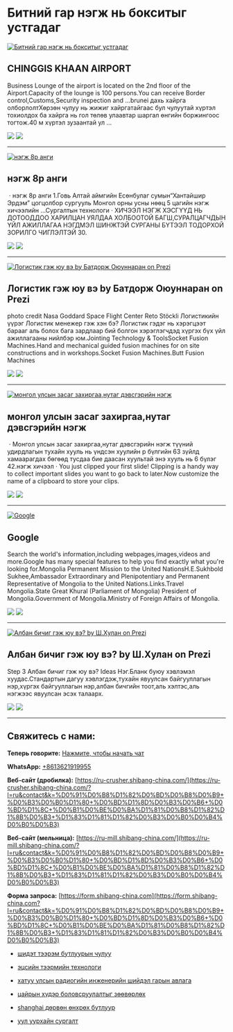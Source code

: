 # Битний гар нэгж нь бокситыг устгадаг

<a href="https://swt.shibang-china.com/?l=ru&img&k=%D0%91%D0%B8%D1%82%D0%BD%D0%B8%D0%B9+%D0%B3%D0%B0%D1%80+%D0%BD%D1%8D%D0%B3%D0%B6+%D0%BD%D1%8C+%D0%B1%D0%BE%D0%BA%D1%81%D0%B8%D1%82%D1%8B%D0%B3+%D1%83%D1%81%D1%82%D0%B3%D0%B0%D0%B4%D0%B0%D0%B3" target="_blank">![Битний гар нэгж нь бокситыг устгадаг](http://static.shibang-china.com/all-800x300/311.jpg)</a>

## CHINGGIS KHAAN AIRPORT
Business Lounge of the airport is located on the 2nd floor of the Airport.Capacity of the lounge is 100 persons.You can receive Border control,Customs,Security inspection and …brunei дахь хайрга олборлолтХөрзөн чулуу нь жижиг хайргатайгаас бул чулуутай хүртэл тохиолдох ба хайрга нь гол төлөв улаавтар шаргал өнгийн боржингоос тогтож.40 м хүртэл зузаантай ул …


<a href="https://whatsapp.shibangsoft.com/WhatsApp.php" target="_blank" title="WhatsApp">![](http://static.shibang-china.com/icon/whatsapp.png)</a> <a href="https://swt.shibang-china.com/?l=ru&icon&k=%D0%91%D0%B8%D1%82%D0%BD%D0%B8%D0%B9+%D0%B3%D0%B0%D1%80+%D0%BD%D1%8D%D0%B3%D0%B6+%D0%BD%D1%8C+%D0%B1%D0%BE%D0%BA%D1%81%D0%B8%D1%82%D1%8B%D0%B3+%D1%83%D1%81%D1%82%D0%B3%D0%B0%D0%B4%D0%B0%D0%B3" target="_blank">![](http://static.shibang-china.com/icon/chat-ru.png)</a>

---

<a href="https://swt.shibang-china.com/?l=ru&img&k=%D0%91%D0%B8%D1%82%D0%BD%D0%B8%D0%B9+%D0%B3%D0%B0%D1%80+%D0%BD%D1%8D%D0%B3%D0%B6+%D0%BD%D1%8C+%D0%B1%D0%BE%D0%BA%D1%81%D0%B8%D1%82%D1%8B%D0%B3+%D1%83%D1%81%D1%82%D0%B3%D0%B0%D0%B4%D0%B0%D0%B3" target="_blank">![нэгж 8р анги](http://static.shibang-china.com/all-800x300/344.jpg)</a>

## нэгж 8р анги
&nbsp;&#0183;&#32;нэгж 8р анги 1.Говь Алтай аймгийн Есөнбулаг сумын“Хантайшир Эрдэм” цогцолбор сургууль Монгол орны усны нөөц 5 цагийн нэгж хичээлийн …Сургалтын технологи&nbsp;&#0183;&#32;ХИЧЭЭЛ НЭГЖ ХЭСГҮҮД НЬ ДОТООДДОО ХАРИЛЦАН УЯЛДАА ХОЛБООТОЙ БАГШ,СУРАЛЦАГЧДЫН ҮЙЛ АЖИЛЛАГАА НЭГДМЭЛ ШИНЖТЭЙ СУРГАНЫ БҮТЭЭЛ ТОДОРХОЙ ЗОРИЛГО ЧИГЛЭЛТЭЙ 30.


<a href="https://whatsapp.shibangsoft.com/WhatsApp.php" target="_blank" title="WhatsApp">![](http://static.shibang-china.com/icon/whatsapp.png)</a> <a href="https://swt.shibang-china.com/?l=ru&icon&k=%D0%91%D0%B8%D1%82%D0%BD%D0%B8%D0%B9+%D0%B3%D0%B0%D1%80+%D0%BD%D1%8D%D0%B3%D0%B6+%D0%BD%D1%8C+%D0%B1%D0%BE%D0%BA%D1%81%D0%B8%D1%82%D1%8B%D0%B3+%D1%83%D1%81%D1%82%D0%B3%D0%B0%D0%B4%D0%B0%D0%B3" target="_blank">![](http://static.shibang-china.com/icon/chat-ru.png)</a>

---

<a href="https://swt.shibang-china.com/?l=ru&img&k=%D0%91%D0%B8%D1%82%D0%BD%D0%B8%D0%B9+%D0%B3%D0%B0%D1%80+%D0%BD%D1%8D%D0%B3%D0%B6+%D0%BD%D1%8C+%D0%B1%D0%BE%D0%BA%D1%81%D0%B8%D1%82%D1%8B%D0%B3+%D1%83%D1%81%D1%82%D0%B3%D0%B0%D0%B4%D0%B0%D0%B3" target="_blank">![Логистик гэж юу вэ by Батдорж Оюуннаран on Prezi](http://static.shibang-china.com/all-800x300/1077.jpg)</a>

## Логистик гэж юу вэ by Батдорж Оюуннаран on Prezi
photo credit Nasa Goddard Space Flight Center Reto St&#246;ckli Логистикийн үүрэг Логистик менежер гэж хэн бэ? Логистик гэдэг нь хэрэгцээт барааг аль болох бага зардлаар бий болгон хэрэглэгчдэд хүргэх бүх үйл ажиллагааны нийлбэр юм.Jointing Technology &amp; ToolsSocket Fusion Machines.Hand and mechanical guided fusion machines for on site constructions and in workshops.Socket Fusion Machines.Butt Fusion Machines


<a href="https://whatsapp.shibangsoft.com/WhatsApp.php" target="_blank" title="WhatsApp">![](http://static.shibang-china.com/icon/whatsapp.png)</a> <a href="https://swt.shibang-china.com/?l=ru&icon&k=%D0%91%D0%B8%D1%82%D0%BD%D0%B8%D0%B9+%D0%B3%D0%B0%D1%80+%D0%BD%D1%8D%D0%B3%D0%B6+%D0%BD%D1%8C+%D0%B1%D0%BE%D0%BA%D1%81%D0%B8%D1%82%D1%8B%D0%B3+%D1%83%D1%81%D1%82%D0%B3%D0%B0%D0%B4%D0%B0%D0%B3" target="_blank">![](http://static.shibang-china.com/icon/chat-ru.png)</a>

---

<a href="https://swt.shibang-china.com/?l=ru&img&k=%D0%91%D0%B8%D1%82%D0%BD%D0%B8%D0%B9+%D0%B3%D0%B0%D1%80+%D0%BD%D1%8D%D0%B3%D0%B6+%D0%BD%D1%8C+%D0%B1%D0%BE%D0%BA%D1%81%D0%B8%D1%82%D1%8B%D0%B3+%D1%83%D1%81%D1%82%D0%B3%D0%B0%D0%B4%D0%B0%D0%B3" target="_blank">![монгол улсын засаг захиргаа,нутаг дэвсгэрийн нэгж](http://static.shibang-china.com/all-800x300/235.jpg)</a>

## монгол улсын засаг захиргаа,нутаг дэвсгэрийн нэгж
&nbsp;&#0183;&#32;Монгол улсын засаг захиргаа,нутаг дэвсгэрийн нэгж түүний удирдлагын тухайн хууль нь үндсэн хуулийн р бүлгийн 63 зүйлд хамаарагдах бөгөөд тусдаа бие даасан хуультай энэ хууль нь 6 бүлэг 42.нэгж хичээл&nbsp;&#0183;&#32;You just clipped your first slide! Clipping is a handy way to collect important slides you want to go back to later.Now customize the name of a clipboard to store your clips.


<a href="https://whatsapp.shibangsoft.com/WhatsApp.php" target="_blank" title="WhatsApp">![](http://static.shibang-china.com/icon/whatsapp.png)</a> <a href="https://swt.shibang-china.com/?l=ru&icon&k=%D0%91%D0%B8%D1%82%D0%BD%D0%B8%D0%B9+%D0%B3%D0%B0%D1%80+%D0%BD%D1%8D%D0%B3%D0%B6+%D0%BD%D1%8C+%D0%B1%D0%BE%D0%BA%D1%81%D0%B8%D1%82%D1%8B%D0%B3+%D1%83%D1%81%D1%82%D0%B3%D0%B0%D0%B4%D0%B0%D0%B3" target="_blank">![](http://static.shibang-china.com/icon/chat-ru.png)</a>

---

<a href="https://swt.shibang-china.com/?l=ru&img&k=%D0%91%D0%B8%D1%82%D0%BD%D0%B8%D0%B9+%D0%B3%D0%B0%D1%80+%D0%BD%D1%8D%D0%B3%D0%B6+%D0%BD%D1%8C+%D0%B1%D0%BE%D0%BA%D1%81%D0%B8%D1%82%D1%8B%D0%B3+%D1%83%D1%81%D1%82%D0%B3%D0%B0%D0%B4%D0%B0%D0%B3" target="_blank">![Google](http://static.shibang-china.com/all-800x300/47.jpg)</a>

## Google
Search the world's information,including webpages,images,videos and more.Google has many special features to help you find exactly what you're looking for.Mongolia Permanent Mission to the United NationsH.E.Sukhbold Sukhee,Ambassador Extraordinary and Plenipotentiary and Permanent Representative of Mongolia to the United Nations.Links.Travel Mongolia.State Great Khural (Parliament of Mongolia) President of Mongolia.Government of Mongolia.Ministry of Foreign Affairs of Mongolia.


<a href="https://whatsapp.shibangsoft.com/WhatsApp.php" target="_blank" title="WhatsApp">![](http://static.shibang-china.com/icon/whatsapp.png)</a> <a href="https://swt.shibang-china.com/?l=ru&icon&k=%D0%91%D0%B8%D1%82%D0%BD%D0%B8%D0%B9+%D0%B3%D0%B0%D1%80+%D0%BD%D1%8D%D0%B3%D0%B6+%D0%BD%D1%8C+%D0%B1%D0%BE%D0%BA%D1%81%D0%B8%D1%82%D1%8B%D0%B3+%D1%83%D1%81%D1%82%D0%B3%D0%B0%D0%B4%D0%B0%D0%B3" target="_blank">![](http://static.shibang-china.com/icon/chat-ru.png)</a>

---

<a href="https://swt.shibang-china.com/?l=ru&img&k=%D0%91%D0%B8%D1%82%D0%BD%D0%B8%D0%B9+%D0%B3%D0%B0%D1%80+%D0%BD%D1%8D%D0%B3%D0%B6+%D0%BD%D1%8C+%D0%B1%D0%BE%D0%BA%D1%81%D0%B8%D1%82%D1%8B%D0%B3+%D1%83%D1%81%D1%82%D0%B3%D0%B0%D0%B4%D0%B0%D0%B3" target="_blank">![Албан бичиг гэж юу вэ? by Ш.Хулан on Prezi](http://static.shibang-china.com/all-800x300/887.jpg)</a>

## Албан бичиг гэж юу вэ? by Ш.Хулан on Prezi
Step 3 Албан бичиг гэж юу вэ? Ideas Нэг.Бланк буюу хэвлэмэл хуудас.Стандартын дагуу хэвлэгдэж,тухайн явуулсан байгууллагын нэр,хүргэх байгууллагын нэр,албан бичгийн тоот,аль хэлтэс,аль нэгжээс явуулсан эсэх талаарх.

<a href="https://whatsapp.shibangsoft.com/WhatsApp.php" target="_blank" title="WhatsApp">![](http://static.shibang-china.com/icon/whatsapp.png)</a> <a href="https://swt.shibang-china.com/?l=ru&icon&k=%D0%91%D0%B8%D1%82%D0%BD%D0%B8%D0%B9+%D0%B3%D0%B0%D1%80+%D0%BD%D1%8D%D0%B3%D0%B6+%D0%BD%D1%8C+%D0%B1%D0%BE%D0%BA%D1%81%D0%B8%D1%82%D1%8B%D0%B3+%D1%83%D1%81%D1%82%D0%B3%D0%B0%D0%B4%D0%B0%D0%B3" target="_blank">![](http://static.shibang-china.com/icon/chat-ru.png)</a>

---
## Свяжитесь с нами:

**Теперь говорите:** [Нажмите, чтобы начать чат](https://swt.shibang-china.com?l=ru&contact&k=%D0%91%D0%B8%D1%82%D0%BD%D0%B8%D0%B9+%D0%B3%D0%B0%D1%80+%D0%BD%D1%8D%D0%B3%D0%B6+%D0%BD%D1%8C+%D0%B1%D0%BE%D0%BA%D1%81%D0%B8%D1%82%D1%8B%D0%B3+%D1%83%D1%81%D1%82%D0%B3%D0%B0%D0%B4%D0%B0%D0%B3)

**WhatsApp:**  [+8613621919955](https://whatsapp.shibangsoft.com/WhatsApp.php)

**Веб-сайт (дробилка):** [https://ru-crusher.shibang-china.com/](https://ru-crusher.shibang-china.com/?l=ru&contact&k=%D0%91%D0%B8%D1%82%D0%BD%D0%B8%D0%B9+%D0%B3%D0%B0%D1%80+%D0%BD%D1%8D%D0%B3%D0%B6+%D0%BD%D1%8C+%D0%B1%D0%BE%D0%BA%D1%81%D0%B8%D1%82%D1%8B%D0%B3+%D1%83%D1%81%D1%82%D0%B3%D0%B0%D0%B4%D0%B0%D0%B3)

**Веб-сайт (мельница):** [https://ru-mill.shibang-china.com/](https://ru-mill.shibang-china.com/?l=ru&contact&k=%D0%91%D0%B8%D1%82%D0%BD%D0%B8%D0%B9+%D0%B3%D0%B0%D1%80+%D0%BD%D1%8D%D0%B3%D0%B6+%D0%BD%D1%8C+%D0%B1%D0%BE%D0%BA%D1%81%D0%B8%D1%82%D1%8B%D0%B3+%D1%83%D1%81%D1%82%D0%B3%D0%B0%D0%B4%D0%B0%D0%B3)

**Форма запроса:** [https://form.shibang-china.com](https://form.shibang-china.com?l=ru&contact&k=%D0%91%D0%B8%D1%82%D0%BD%D0%B8%D0%B9+%D0%B3%D0%B0%D1%80+%D0%BD%D1%8D%D0%B3%D0%B6+%D0%BD%D1%8C+%D0%B1%D0%BE%D0%BA%D1%81%D0%B8%D1%82%D1%8B%D0%B3+%D1%83%D1%81%D1%82%D0%B3%D0%B0%D0%B4%D0%B0%D0%B3)

* [шидэт тээрэм бутлуурын чулуу](../129/%D1%88%D0%B8%D0%B4%D1%8D%D1%82%20%D1%82%D1%8D%D1%8D%D1%80%D1%8D%D0%BC%20%D0%B1%D1%83%D1%82%D0%BB%D1%83%D1%83%D1%80%D1%8B%D0%BD%20%D1%87%D1%83%D0%BB%D1%83%D1%83.md)

* [эцсийн тээрмийн технологи](../126/%D1%8D%D1%86%D1%81%D0%B8%D0%B9%D0%BD%20%D1%82%D1%8D%D1%8D%D1%80%D0%BC%D0%B8%D0%B9%D0%BD%20%D1%82%D0%B5%D1%85%D0%BD%D0%BE%D0%BB%D0%BE%D0%B3%D0%B8.md)

* [хатуу улсын радиогийн инженерийн шийдэл гарын авлага](../130/%D1%85%D0%B0%D1%82%D1%83%D1%83%20%D1%83%D0%BB%D1%81%D1%8B%D0%BD%20%D1%80%D0%B0%D0%B4%D0%B8%D0%BE%D0%B3%D0%B8%D0%B9%D0%BD%20%D0%B8%D0%BD%D0%B6%D0%B5%D0%BD%D0%B5%D1%80%D0%B8%D0%B9%D0%BD%20%D1%88%D0%B8%D0%B9%D0%B4%D1%8D%D0%BB%20%D0%B3%D0%B0%D1%80%D1%8B%D0%BD%20%D0%B0%D0%B2%D0%BB%D0%B0%D0%B3%D0%B0.md)

* [цайрын хүдэр боловсруулалтыг зөөвөрлөх](../129/%D1%86%D0%B0%D0%B9%D1%80%D1%8B%D0%BD%20%D1%85%D2%AF%D0%B4%D1%8D%D1%80%20%D0%B1%D0%BE%D0%BB%D0%BE%D0%B2%D1%81%D1%80%D1%83%D1%83%D0%BB%D0%B0%D0%BB%D1%82%D1%8B%D0%B3%20%D0%B7%D3%A9%D3%A9%D0%B2%D3%A9%D1%80%D0%BB%D3%A9%D1%85.md)

* [shanghai дөрвөн өнхрөх бутлуур](../127/shanghai%20%D0%B4%D3%A9%D1%80%D0%B2%D3%A9%D0%BD%20%D3%A9%D0%BD%D1%85%D1%80%D3%A9%D1%85%20%D0%B1%D1%83%D1%82%D0%BB%D1%83%D1%83%D1%80.md)

* [уул уурхайн сургалт](../128/%D1%83%D1%83%D0%BB%20%D1%83%D1%83%D1%80%D1%85%D0%B0%D0%B9%D0%BD%20%D1%81%D1%83%D1%80%D0%B3%D0%B0%D0%BB%D1%82.md)